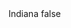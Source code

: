 <?xml version="1.0" encoding="UTF-8"?>
<CustomMetadata xmlns="http://soap.sforce.com/2006/04/metadata">
    <label>Indiana</label>
    <protected>false</protected>
</CustomMetadata>
